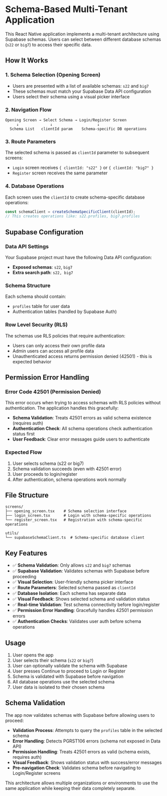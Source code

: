 # Schema-Based Multi-Tenant Application

This React Native application implements a multi-tenant architecture using Supabase schemas. Users can select between different database schemas (`s22` or `big7`) to access their specific data.

## How It Works

### 1. Schema Selection (Opening Screen)
- Users are presented with a list of available schemas: `s22` and `big7`
- These schemas must match your Supabase Data API configuration
- Users select their schema using a visual picker interface

### 2. Navigation Flow
```
Opening Screen → Select Schema → Login/Register Screen
     ↓              ↓                    ↓
  Schema List   clientId param    Schema-specific DB operations
```

### 3. Route Parameters
The selected schema is passed as `clientId` parameter to subsequent screens:
- `Login` screen receives `{ clientId: "s22" }` or `{ clientId: "big7" }`
- `Register` screen receives the same parameter

### 4. Database Operations
Each screen uses the `clientId` to create schema-specific database operations:
```typescript
const schemaClient = createSchemaSpecificClient(clientId);
// This creates operations like: s22.profiles, big7.profiles
```

## Supabase Configuration

### Data API Settings
Your Supabase project must have the following Data API configuration:
- **Exposed schemas**: `s22`, `big7`
- **Extra search path**: `s22, big7`

### Schema Structure
Each schema should contain:
- `profiles` table for user data
- Authentication tables (handled by Supabase Auth)

### Row Level Security (RLS)
The schemas use RLS policies that require authentication:
- Users can only access their own profile data
- Admin users can access all profile data
- Unauthenticated access returns permission denied (42501) - this is expected behavior

## Permission Error Handling

### Error Code 42501 (Permission Denied)
This error occurs when trying to access schemas with RLS policies without authentication. The application handles this gracefully:

- **Schema Validation**: Treats 42501 errors as valid schema existence (requires auth)
- **Authentication Check**: All schema operations check authentication status first
- **User Feedback**: Clear error messages guide users to authenticate

### Expected Flow
1. User selects schema (s22 or big7)
2. Schema validation succeeds (even with 42501 error)
3. User proceeds to login/register
4. After authentication, schema operations work normally

## File Structure

```
screens/
├── opening_screen.tsx    # Schema selection interface
├── login_screen.tsx      # Login with schema-specific operations
└── register_screen.tsx   # Registration with schema-specific operations

utils/
└── supabaseSchemaClient.ts  # Schema-specific database client
```

## Key Features

- ✅ **Schema Validation**: Only allows `s22` and `big7` schemas
- ✅ **Supabase Validation**: Validates schemas with Supabase before proceeding
- ✅ **Visual Selection**: User-friendly schema picker interface
- ✅ **Route Parameters**: Selected schema passed as `clientId`
- ✅ **Database Isolation**: Each schema has separate data
- ✅ **Visual Feedback**: Shows selected schema and validation status
- ✅ **Real-time Validation**: Test schema connectivity before login/register
- ✅ **Permission Error Handling**: Gracefully handles 42501 permission errors
- ✅ **Authentication Checks**: Validates user auth before schema operations

## Usage

1. User opens the app
2. User selects their schema (`s22` or `big7`)
3. User can optionally validate the schema with Supabase
4. User presses Continue to proceed to Login or Register
5. Schema is validated with Supabase before navigation
6. All database operations use the selected schema
7. User data is isolated to their chosen schema

## Schema Validation

The app now validates schemas with Supabase before allowing users to proceed:

- **Validation Process**: Attempts to query the `profiles` table in the selected schema
- **Error Handling**: Detects PGRST106 errors (schema not exposed in Data API)
- **Permission Handling**: Treats 42501 errors as valid (schema exists, requires auth)
- **Visual Feedback**: Shows validation status with success/error messages
- **Pre-navigation Check**: Validates schema before navigating to Login/Register screens

This architecture allows multiple organizations or environments to use the same application while keeping their data completely separate.

